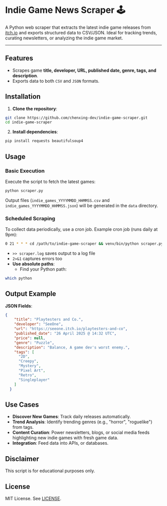 # Indie Game News Scraper 🕹️

A Python web scraper that extracts the latest indie game releases from [itch.io](https://itch.io/games/new) and exports structured data to CSV/JSON. Ideal for tracking trends, curating newsletters, or analyzing the indie game market.

---

## Features
- Scrapes game **title, developer, URL, published date, genre, tags, and description**.
- Exports data to both `CSV` and `JSON` formats.

## Installation

1. **Clone the repository**:
```bash
git clone https://github.com/chenxing-dev/indie-game-scraper.git
cd indie-game-scraper
```

2. **Install dependencies**:
```bash
pip install requests beautifulsoup4
```

## Usage

### Basic Execution

Execute the script to fetch the latest games:
   ```bash
   python scraper.py
   ```

Output files (`indie_games_YYYYMMDD_HHMMSS.csv` and `indie_games_YYYYMMDD_HHMMSS.json`) will be generated in the `data` directory.


### Scheduled Scraping
To collect data periodically, use a cron job. Example cron job (runs daily at 9pm):
```bash
0 21 * * * cd /path/to/indie-game-scraper && venv/bin/python scraper.py >> scraper.log 2>&1
```

- `>> scraper.log` saves output to a log file
- `2>&1` captures errors too
- **Use absolute paths**:
     - Find your Python path:
```bash
which python
```

## Output Example

**JSON Fields**:
```json
{
    "title": "Playtesters and Co.",
    "developer": "SeeOne",
    "url": "https://seeone.itch.io/playtesters-and-co",
    "published_date": "26 April 2025 @ 14:32 UTC",
    "price": null,
    "genre": "Puzzle",
    "description": "Balance, A game dev's worst enemy.",
    "tags": [
      "2D",
      "Creepy",
      "Mystery",
      "Pixel Art",
      "Retro",
      "Singleplayer"
    ]
  }
```

## Use Cases
- **Discover New Games**: Track daily releases automatically.
- **Trend Analysis**: Identify trending genres (e.g., "horror", "roguelike") from tags.
- **Content Curation**: Power newsletters, blogs, or social media feeds highlighting new indie games with fresh game data.
- **Integration**: Feed data into APIs, or databases.

## Disclaimer
This script is for educational purposes only. 

## License
MIT License. See [LICENSE](LICENSE).
